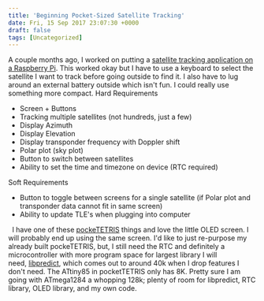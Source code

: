```yaml
---
title: 'Beginning Pocket-Sized Satellite Tracking'
date: Fri, 15 Sep 2017 23:07:30 +0000
draft: false
tags: [Uncategorized]
---
```


A couple months ago, I worked on putting a [satellite tracking application on a Raspberry Pi](https://robertbost.wordpress.com/2017/07/22/flyby-satellite-tracking-on-raspberry-pi/). This worked okay but I have to use a keyboard to select the satellite I want to track before going outside to find it. I also have to lug around an external battery outside which isn't fun. I could really use something more compact. Hard Requirements

*   Screen + Buttons
*   Tracking multiple satellites (not hundreds, just a few)
*   Display Azimuth
*   Display Elevation
*   Display transponder frequency with Doppler shift
*   Polar plot (sky plot)
*   Button to switch between satellites
*   Ability to set the time and timezone on device (RTC required)

Soft Requirements

*   Button to toggle between screens for a single satellite (if Polar plot and transponder data cannot fit in same screen)
*   Ability to update TLE's when plugging into computer

  I have one of these [pockeTETRIS](https://hackaday.io/project/26170-pocketetris) things and love the little OLED screen. I will probably end up using the same screen. I'd like to just re-purpose my already built pockeTETRIS, but, I still need the RTC and definitely a microcontroller with more program space for largest library I will need, [libpredict](https://github.com/la1k/libpredict), which comes out to around 40k when I drop features I don't need. The ATtiny85 in pocketTETRIS only has 8K. Pretty sure I am going with ATmega1284 a whopping 128k; plenty of room for libpredict, RTC library, OLED library, and my own code.